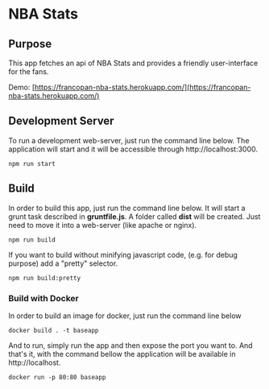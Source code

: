 # NBA Stats

## Purpose

This app fetches an api of NBA Stats and provides a friendly user-interface for the fans.

Demo: [https://francopan-nba-stats.herokuapp.com/](https://francopan-nba-stats.herokuapp.com/)

## Development Server

To run a development web-server, just run the command line below. The application will start and it will be accessible through http://localhost:3000.

~~~
npm run start
~~~

## Build

In order to build this app, just run the command line below. It will start a grunt task described in **gruntfile.js**.
A folder called **dist** will be created. Just need to move it into a web-server (like apache or nginx).
~~~
npm run build
~~~

If you want to build without minifying javascript code, (e.g. for debug purpose) add a "pretty" selector.
~~~
npm run build:pretty
~~~

### Build with Docker
In order to build an image for docker, just run the command line below
~~~
docker build . -t baseapp
~~~

And to run, simply run the app and then expose the port you want to. And that's it, with the command bellow the application will be available in http://localhost.
~~~
docker run -p 80:80 baseapp
~~~
